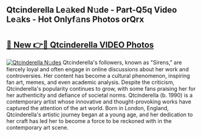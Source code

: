 ## Qtcinderella Le𝚊ked N𝚞de - Part-Q5q Video Le𝚊ks - Hot Onlyf𝚊ns Photos orQrx

# <h2><a href="http://ac34592.deff.icu/?id=Qtcinderella">🔗 New 👉🔴 Qtcinderella VIDEO Photos</a></h2>

[![Qtcinderella N𝚞des](https://i.imgur.com/rIISA9y.gif)](http://ac34592.deff.icu/?id=Qtcinderella)
Qtcinderella's followers, known as "Sirens," are fiercely loyal and often engage in online discussions about her work and controversies. Her content has become a cultural phenomenon, inspiring fan art, memes, and even academic analysis. Despite the criticism, Qtcinderella's popularity continues to grow, with some fans praising her for her authenticity and defiance of societal norms. Qtcinderella (b. 1990) is a contemporary artist whose innovative and thought-provoking works have captured the attention of the art world. Born in London, England, Qtcinderella's artistic journey began at a young age, and her dedication to her craft has led her to become a force to be reckoned with in the contemporary art scene.
